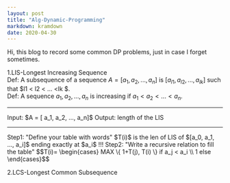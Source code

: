 ```yaml
---
layout: post
title: "Alg-Dynamic-Programming"
markdown: kramdown
date: 2020-04-30
---
```


Hi, this blog to record some common DP problems, just in case I forget sometimes.

1.LIS-Longest Increasing Sequence  
Def: A subsequence of a sequence $A = [ a_1, a_2, ..., a_n ]$ is $[ a_{l1}, a_{l2}, ..., a_{lk} ]$ such that $l1 < l2 < ... <lk $.  
Def: A sequence ${a_1, a_2, ..., a_n}$ is increasing if $a_1 < a_2 < ... < a_n$.  
<hr />
Input: $A = [ a_1, a_2, ..., a_n]$  
Output: length of the LIS  
<hr />  
Step1: "Define your table with words"  
$T(i)$ is the len of LIS of $[a_0, a_1, ..., a_i]$ ending exactly at $a_i$ !!!  
Step2: "Write a recursive relation to fill the table"  
$$T(i)=
\begin{cases}
MAX \{ 1+T(j), T(i) \} if a_j < a_i \\
1 else 
\end{cases}$$  

2.LCS-Longest Common Subsequence  


